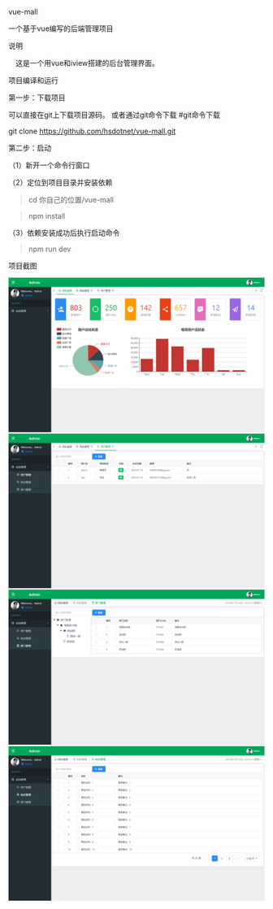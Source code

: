 vue-mall

一个基于vue编写的后端管理项目

说明

　这是一个用vue和iview搭建的后台管理界面。

项目编译和运行

第一步：下载项目

可以直接在git上下载项目源码。
或者通过git命令下载
#git命令下载

git clone https://github.com/hsdotnet/vue-mall.git

第二步：启动

（1）新开一个命令行窗口

（2）定位到项目目录并安装依赖
  > cd 你自己的位置/vue-mall
  
  > npm install
  
（3）依赖安装成功后执行启动命令

  > npm run dev

项目截图

  <img src="https://github.com/hsdotnet/vue-mall/blob/master/src/assets/images/1.png"/>

  <img src="https://github.com/hsdotnet/vue-mall/blob/master/src/assets/images/2.png"/>
  
  <img src="https://github.com/hsdotnet/vue-mall/blob/master/src/assets/images/3.png"/>

  <img src="https://github.com/hsdotnet/vue-mall/blob/master/src/assets/images/4.png"/>
